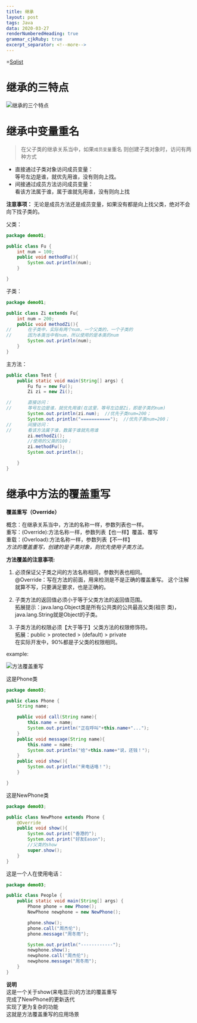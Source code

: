 ```yaml
---
title: 继承
layout: post
tags: Java
data: 2020-03-27
renderNumberedHeading: true
grammar_cjkRuby: true
excerpt_separator: <!--more-->
---
```

<!--more-->
=[Sqlist](./attachments/Sqlist.cpp)
# 继承的三特点 
![继承的三个特点](https://cdn.jsdelivr.net/gh/26018/img/image/继承3特点.png)

# 继承中变量重名

>在父子类的继承关系当中，如果`成员变量`重名
>则创建子类对象时，访问有两种方式

- 直接通过子类对象访问成员变量：        
		等号左边是谁，就优先用谁，没有则向上找。     
- 间接通过成员方法访问成员变量：      
		看该方法属于谁，属于谁就先用谁，没有则向上找     

**注意事项：** 
    无论是成员方法还是成员变量，如果没有都是向上找父类，绝对不会向下找子类的。   

父类：
``` java
package demo01;

public class Fu {
    int num = 100;
    public void methodFu(){
        System.out.println(num);
    }

}
```
子类：
``` java
package demo01;

public class Zi extends Fu{
    int num = 200;
    public void methodZi(){
//      在子类中，实际有两个num，一个父类的，一个子类的
//      因为本类当中有num，所以使用的是本类的num
        System.out.println(num);
    }
}

```
主方法：
``` java
public class Test {
    public static void main(String[] args) {
        Fu fu = new Fu();
        Zi zi = new Zi();

//      直接访问：
//      等号左边是谁，就优先用谁(在这里，等号左边是Zi，即是子类的num)
        System.out.println(zi.num);  //优先子类num=200；
        System.out.println("===========");  //优先子类num=200；
//      间接访问：
//      看该方法属于谁，数属于谁就先用谁
        zi.methodZi();
        //使用的父类的100；
        zi.methodFu();
        System.out.println();

    }
}
```
# 继承中方法的覆盖重写

**覆盖重写（Override）**

概念：在继承关系当中，方法的名称一样，参数列表也一样。          
重写：(Override):方法名称一样，参数列表【也一样】覆盖、覆写       
重载：(Overload):方法名称一样，参数列表【不一样】    
*方法的覆盖重写，创建的是子类对象，则优先使用子类方法。*

**方法覆盖的注意事项:**      
1. 必须保证父子类之间的方法名称相同，参数列表也相同。          
@Override：写在方法的前面，用来检测是不是正确的覆盖重写。
这个注解就算不写，只要满足要求，也是正确的。     

2. 子类方法的返回值必须小于等于父类方法的返回值范围。           
拓展提示：java.lang.Object类是所有公共类的公共最高父类(祖宗     类)，java.lang.String就是Object的子类。    

3. 子类方法的权限必须【大于等于】父类方法的权限修饰符。        
拓展：public > protected > (default) > private      
在实际开发中，90%都是子父类的权限相同。     

example:  

![方法覆盖重写](https://cdn.jsdelivr.net/gh/26018/img/image/无标题.png)

这是Phone类      
```java
package demo03;

public class Phone {
    String name;

    public void call(String name){
        this.name = name;
        System.out.println("正在呼叫"+this.name+"...");
    }
    public void message(String name){
        this.name = name;
        System.out.println("给"+this.name+"说，还钱！");
    }
    public void show(){
        System.out.println("来电话咯！");
    }

}

```

这是NewPhone类   
```java
package demo03;

public class NewPhone extends Phone {
    @Override
    public void show(){
        System.out.print("香港的");
        System.out.print("好友Eason");
        //父类的show
        super.show();
    }
}

```
这是一个人在使用电话：   
```java
package demo03;

public class People {
    public static void main(String[] args) {
        Phone phone = new Phone();
        NewPhone newphone = new NewPhone();

        phone.show();
        phone.call("周杰伦");
        phone.message("周冬雨");

        System.out.println("------------");
        newphone.show();
        newphone.call("周杰伦");
        newphone.message("周冬雨");
    }
}
```
**说明**   
这是一个关于show(来电显示)的方法的覆盖重写     
完成了NewPhone的更新迭代    
实现了更为复杂的功能     
这就是方法覆盖重写的应用场景    